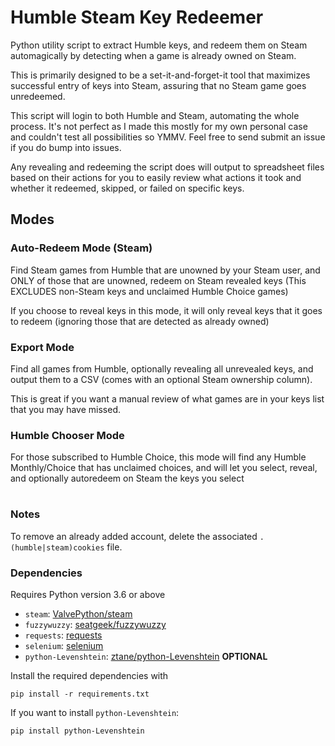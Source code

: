 # Humble Steam Key Redeemer
Python utility script to extract Humble keys, and redeem them on Steam automagically by detecting when a game is already owned on Steam.

This is primarily designed to be a set-it-and-forget-it tool that maximizes successful entry of keys into Steam, assuring that no Steam game goes unredeemed.

This script will login to both Humble and Steam, automating the whole process. It's not perfect as I made this mostly for my own personal case and couldn't test all possibilities so YMMV. Feel free to send submit an issue if you do bump into issues.

Any revealing and redeeming the script does will output to spreadsheet files based on their actions for you to easily review what actions it took and whether it redeemed, skipped, or failed on specific keys.

## Modes
### Auto-Redeem Mode (Steam)
Find Steam games from Humble that are unowned by your Steam user, and ONLY of those that are unowned, redeem on Steam revealed keys (This EXCLUDES non-Steam keys and unclaimed Humble Choice games)

If you choose to reveal keys in this mode, it will only reveal keys that it goes to redeem (ignoring those that are detected as already owned)
### Export Mode
Find all games from Humble, optionally revealing all unrevealed keys, and output them to a CSV (comes with an optional Steam ownership column). 

This is great if you want a manual review of what games are in your keys list that you may have missed.
### Humble Chooser Mode
For those subscribed to Humble Choice, this mode will find any Humble Monthly/Choice that has unclaimed choices, and will let you select, reveal, and optionally autoredeem on Steam the keys you select

#
### Notes

To remove an already added account, delete the associated `.(humble|steam)cookies` file.

### Dependencies

Requires Python version 3.6 or above

- `steam`: [ValvePython/steam](https://github.com/ValvePython/steam)  
- `fuzzywuzzy`: [seatgeek/fuzzywuzzy](https://github.com/seatgeek/fuzzywuzzy)  
- `requests`: [requests](https://requests.readthedocs.io/en/master/)
- `selenium`: [selenium](https://www.selenium.dev/)
- `python-Levenshtein`: [ztane/python-Levenshtein](https://github.com/ztane/python-Levenshtein) **OPTIONAL**  

Install the required dependencies with
```
pip install -r requirements.txt
```
If you want to install `python-Levenshtein`:
```
pip install python-Levenshtein
```
